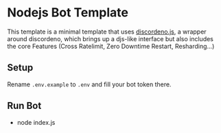 # Nodejs Bot Template

This template is a minimal template that uses [discordeno.js](https://www.npmjs.com/package/discordeno.js), a wrapper
around discordeno, which brings up a djs-like interface but also includes the core Features (Cross Ratelimit, Zero
Downtime Restart, Resharding...)

## Setup

Rename `.env.example` to `.env` and fill your bot token there.

## Run Bot

- node index.js
